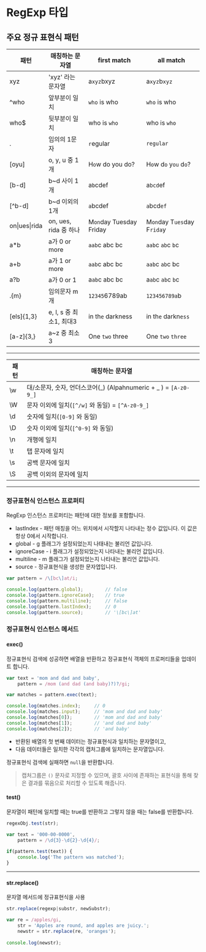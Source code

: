 RegExp 타입
=====

## 주요 정규 표현식 패턴

| 패턴            | 매칭하는 문자열           | first match             | all match                   |
| ------------- | ------------------ | ----------------------- | --------------------------- |
| xyz           | 'xyz' 라는 문자열       | a`xyz`bxyz              | a`xyz`b`xyz`                |
| ^who          | 앞부분이 일치            | `who` is who            | `who` is who                |
| who$          | 뒷부분이 일치            | who is `who`            | who is `who`                |
| .             | 임의의 1문자            | `r`egular               | `regular`                   |
| [oyu]         | o, y, u 중 1개       | H`o`w do you do?        | H`o`w d`o` y`ou` d`o`?      |
| [b-d]         | b~d 사이 1개          | a`b`cdef                | a`bcd`ef                    |
| [^b-d]        | b~d 이외의 1개         | `a`bcdef                | `a`bcd`ef`                  |
| on\|ues\|rida | on, ues, rida 중 하나 | M`on`day Tuesday Friday | M`on`day T`ues`day F`rida`y |
| a\*b          | a가 0 or more       | `aab`c abc bc           | `aab`c `ab`c `b`c           |
| a+b           | a가 1 or more       | `aab`c abc bc           | `aab`c `ab`c bc             |
| a?b           | a가 0 or 1          | a`ab`c abc bc           | a`ab`c `ab`c `b`c           |
| .{m}          | 임의문자 m개            | `12345`6789ab           | `123456789a`b               |
| [els]{1,3}    | e, l, s 중 최소1, 최대3 | in th`e` darkness       | in th`e` darkn`ess`         |
| [a-z]{3,}     | a~z 중 최소3          | One `two` three         | One `two` `three`           |

*****

| 패턴   | 매칭하는 문자열                                 |
| ---- | ---------------------------------------- |
| \w   | 대/소문자, 숫자, 언더스코어(\_) (Alpahnumeric + _ ) = `[A-z0-9_]` |
| \W   | 문자 이외에 일치(`[^/w]` 와 동일) = `[^A-z0-9_]`   |
| \d   | 숫자에 일치(`[0-9]` 와 동일)                     |
| \D   | 숫자 이외에 일치(`[^0-9]` 와 동일)                 |
| \n   | 개행에 일치                                   |
| \t   | 탭 문자에 일치                                 |
| \s   | 공백 문자에 일치                                |
| \S   | 공백 이외의 문자에 일치                            |

*****

### 정규표현식 인스턴스 프로퍼티

RegExp 인스턴스 프로퍼티는 패턴에 대한 정보를 포함합니다.

* lastIndex - 패턴 매칭을 어느 위치에서 시작할지 나타내는 정수 값입니다. 이 값은 항상 0에서 시작합니다.
* global - g 플래그가 설정되었는지 나태내는 불리언 값입니다.
* ignoreCase - i 플래그가 설정되었는지 나타내는 불리언 값입니다.
* multiline - m 플래그가 설정되었는지 나타내는 불리언 값입니다.
* source - 정규표현식을 생성한 문자엽입니다.

```js
var pattern = /\[bc\]at/i;

console.log(pattern.global);        // false
console.log(pattern.ignoreCase);    // true
console.log(pattern.multiline);     // false
console.log(pattern.lastIndex);     // 0
console.log(pattern.source);        // '\[bc\]at'
```

### 정규표현식 인스턴스 메서드

#### exec()

정규표현식 검색에 성공하면 배열을 반환하고 정규표현식 객체의 프로퍼티들을 업데이트 합니다.

```js
var text = 'mom and dad and baby',
    pattern = /mom (and dad (and baby)?)?/gi;

var matches = pattern.exec(text);

console.log(matches.index);     // 0
console.log(matches.input);     // 'mom and dad and baby'
console.log(matches[0]);        // 'mom and dad and baby'
console.log(matches[1]);        // 'and dad and baby'
console.log(matches[2]);        // 'and baby'
```

* 반환된 배열의 첫 번째 데이터는 정규표현식과 일치하는 문자열이고, 
* 다음 데이터들은 일치한 각각의 캡처그룹에 일치하는 문자열입니다.

정규표현식 검색에 실패하면 `null`을 반환합니다.

> 캡처그룹은 `()` 문자로 지정할 수 있므며, 괄호 사이에 존재하는 표현식을 통해 찾은 결과를 묶음으로 처리할 수 있도록 해줍니다.

#### test()

문자열이 패턴에 일치할 때는 true를 반환하고 그렇지 않을 때는 false를 반환합니다.

```js
regexObj.test(str);
```

```js
var text = '000-00-0000',
    pattern = /\d{3}-\d{2}-\d{4}/;
    
if(pattern.test(text)) {
    console.log('The pattern was matched');
}
```

*****

#### str.replace()

문자열 메서드에 정규표현식을 사용

```js
str.replace(regexp|substr, newSubstr);
```

```js
var re = /apples/gi,
    str = 'Apples are round, and apples are juicy.';
    newstr = str.replace(re, 'oranges');
    
console.log(newstr);
```